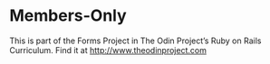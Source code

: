 # Members-Only

This is part of the Forms Project in The Odin Project’s Ruby on Rails Curriculum. Find it at http://www.theodinproject.com
